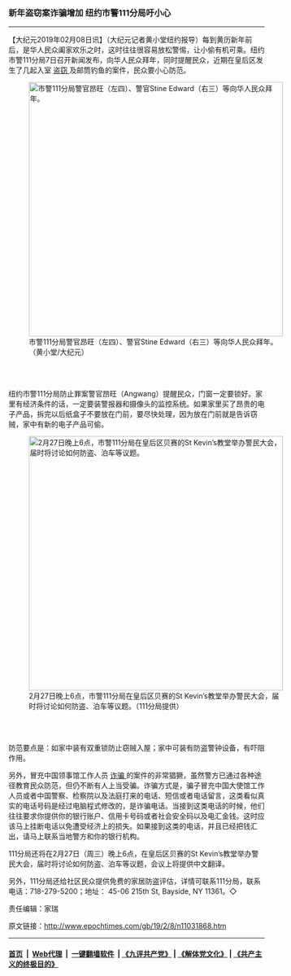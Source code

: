### 新年盗窃案诈骗增加 纽约市警111分局吁小心
------------------------

<p>
 【大纪元2019年02月08日讯】（大纪元记者黄小堂纽约报导）每到黄历新年前后，是华人民众阖家欢乐之时，这时往往很容易放松警惕，让小偷有机可乘。纽约市警111分局7日召开新闻发布，向华人民众拜年，同时提醒民众，近期在皇后区发生了几起入室
 <a href="http://www.epochtimes.com/gb/tag/%E7%9B%97%E7%AA%83.html">
  盗窃
 </a>
 及邮筒钓鱼的案件，民众要小心防范。
</p>
<figure class="wp-caption aligncenter" id="11031872" style="width: 500px">
 <img alt="市警111分局警官昂旺（左四）、警官Stine Edward（右三）等向华人民众拜年。" src="http://i.epochtimes.com/assets/uploads/2019/02/bf3c5679f304419c5fa08af0b6c45b7c-450x300.jpg" width="500"/>
 <br/><figcaption class="wp-caption-text">
  市警111分局警官昂旺（左四）、警官Stine Edward（右三）等向华人民众拜年。（黄小堂/大纪元）
 </figcaption><br/>
</figure><br/>
<p>
 纽约市警111分局防止罪案警官昂旺（Angwang）提醒民众，门窗一定要锁好。家里有经济条件的话，一定要装警报器和摄像头的监控系统。如果家里买了昂贵的电子产品，拆完以后纸盒子不要放在门前，要尽快处理，因为放在门前就是告诉窃贼，家中有新的电子产品可偷。
</p>
<figure class="wp-caption aligncenter" id="11031871" style="width: 500px">
 <img alt="2月27日晚上6点，市警111分局在皇后区贝赛的St Kevin’s教堂举办警民大会，届时将讨论如何防盗、泊车等议题。" src="http://i.epochtimes.com/assets/uploads/2019/02/0561c39b6a86cf233e64ada4d888664c-450x300.jpg" width="500"/>
 <br/><figcaption class="wp-caption-text">
  2月27日晚上6点，市警111分局在皇后区贝赛的St Kevin’s教堂举办警民大会，届时将讨论如何防盗、泊车等议题。（111分局提供）
 </figcaption><br/>
</figure><br/>
<p>
 防范要点是：如家中装有双重锁防止窃贼入屋；家中可装有防盗警钟设备，有吓阻作用。
</p>
<p>
 另外，冒充中国领事馆工作人员
 <a href="http://www.epochtimes.com/gb/tag/%E8%AF%88%E9%AA%97.html">
  诈骗
 </a>
 的案件的非常猖獗，虽然警方已通过各种途径教育民众防范，但仍不断有人上当受骗。诈骗方式是，骗子冒充中国大使馆工作人员或者中国警察、检察院以及法庭打来的电话、短信或者电话留言，这类看似真实的电话号码是经过电脑程式修改的，是诈骗电话。当接到这类电话的时候，他们往往要求你提供你的银行账户、信用卡号码或者社会安全码以及电汇金钱。这时应该马上挂断电话以免遭受经济上的损失。如果接到这类的电话，并且已经把钱汇出，请马上联系当地警方和你的银行机构。
</p>
<p>
 111分局还将在2月27日（周三）晚上6点，在皇后区贝赛的St Kevin’s教堂举办警民大会，届时将讨论如何防盗、泊车等议题，会议上将提供中文翻译。
</p>
<p>
 另外，111分局还给社区民众提供免费的家居防盗评估，详情可联系111分局，联系电话：718-279-5200；地址： 45-06 215th St, Bayside, NY 11361。◇
</p>
<p>
 责任编辑：家瑞
</p>

原文链接：http://www.epochtimes.com/gb/19/2/8/n11031868.htm


------------------------
#### [首页](https://github.com/gfw-breaker/banned-news/blob/master/README.md) &nbsp;|&nbsp; [Web代理](https://github.com/labour-camp/helloworld) &nbsp;|&nbsp; [一键翻墙软件](https://github.com/gfw-breaker/nogfw/blob/master/README.md) &nbsp;| [《九评共产党》](https://github.com/gfw-breaker/9ping.md/blob/master/README.md#九评之一评共产党是什么) | [《解体党文化》](https://github.com/gfw-breaker/jtdwh.md/blob/master/README.md) | [《共产主义的终极目的》](https://github.com/gfw-breaker/gczydzjmd.md/blob/master/README.md)


